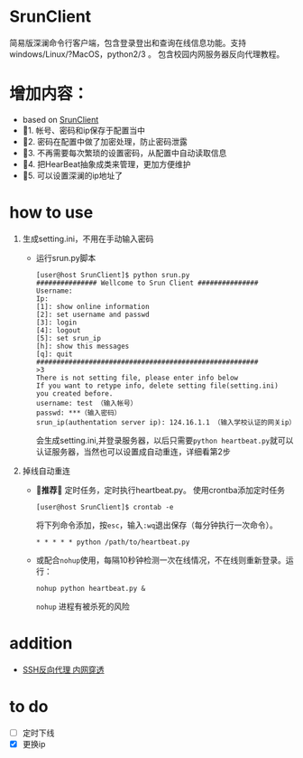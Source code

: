 # SrunClient
简易版深澜命令行客户端，包含登录登出和查询在线信息功能。支持 windows/Linux/?MacOS，python2/3 。 包含校园内网服务器反向代理教程。
# 增加内容：
- based on [SrunClient](https://github.com/ice-tong/SrunClient)
- 🍬1. 帐号、密码和ip保存于配置当中
- 🍬2. 密码在配置中做了加密处理，防止密码泄露
- 🍬3. 不再需要每次繁琐的设置密码，从配置中自动读取信息
- 🍬4. 把HearBeat抽象成类来管理，更加方便维护
- 🍬5. 可以设置深澜的ip地址了
# how to use
1. 生成setting.ini，不用在手动输入密码
    - 运行srun.py脚本
        ```shell
        [user@host SrunClient]$ python srun.py
        ############### Wellcome to Srun Client ###############
        Username:
        Ip:
        [1]: show online information
        [2]: set username and passwd
        [3]: login
        [4]: logout
        [5]: set srun_ip
        [h]: show this messages
        [q]: quit
        #######################################################
        >3
        There is not setting file, please enter info below
        If you want to retype info, delete setting file(setting.ini) you created before.
        username: test （输入帐号）
        passwd: ***（输入密码）
        srun_ip(authentation server ip): 124.16.1.1 （输入学校认证的网关ip）
        ```
        会生成setting.ini,并登录服务器，以后只需要```python heartbeat.py```就可以认证服务器，当然也可以设置成自动重连，详细看第2步

2. 掉线自动重连
    - 🍬**推荐**🍬 定时任务，定时执行heartbeat.py。
        使用crontba添加定时任务
        ```shell
        [user@host SrunClient]$ crontab -e
        ```
        将下列命令添加，按`esc`，输入`:wq`退出保存（每分钟执行一次命令）。
        ```
        * * * * * python /path/to/heartbeat.py
        ```
    - 或配合`nohup`使用，每隔10秒钟检测一次在线情况，不在线则重新登录。运行：
        ```shell
        nohup python heartbeat.py &
        ```
        `nohup` 进程有被杀死的风险

# addition

- [SSH反向代理 内网穿透](./sshr_readme.md)

# to do

- [ ] 定时下线
- [x] 更换ip
